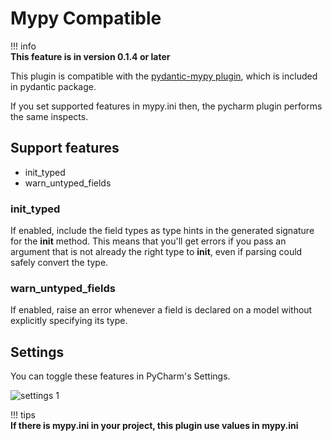 # Mypy Compatible

!!! info    
    **This feature is in version 0.1.4 or later**
   
This plugin is compatible with the [pydantic-mypy plugin](https://pydantic-docs.helpmanual.io/mypy_plugin/), which is included in pydantic package.

If you set supported features in mypy.ini then, the pycharm plugin performs the same inspects.

## Support features
- init_typed
- warn_untyped_fields

### init_typed
If enabled, include the field types as type hints in the generated signature for the __init__ method. This means that you'll get errors if you pass an argument that is not already the right type to __init__, even if parsing could safely convert the type.

### warn_untyped_fields
If enabled, raise an error whenever a field is declared on a model without explicitly specifying its type.


## Settings

You can toggle these features in PyCharm's Settings.

![settings 1](settings1.png)

!!! tips    
    **If there is mypy.ini in your project, this plugin use values in mypy.ini**
